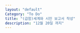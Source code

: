 ```yaml
---
layout: "default"
Category: "To Do"
title: "(급함)세계와 시민 보고서 작성"
description: "12월 20일 까지"
---
```


